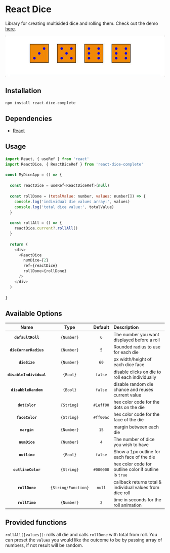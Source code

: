 # React Dice

Library for creating multisided dice and rolling them. Check out the demo [here](http://adam-tyler.com/react-dice-complete).

![sample dice roll](/img/diceRoll2.gif 'Sample Dice Roll')

## Installation

```
npm install react-dice-complete
```

## Dependencies

- [React](https://facebook.github.io/react/)

## Usage

```javascript
import React, { useRef } from 'react'
import ReactDice, { ReactDiceRef } from 'react-dice-complete'

const MyDiceApp = () => {

  const reactDice = useRef<ReactDiceRef>(null)

  const rollDone = (totalValue: number, values: number[]) => {
    console.log('individual die values array:', values)
    console.log('total dice value:', totalValue)
  }

  const rollAll = () => {
    reactDice.current?.rollAll()
  }

  return (
    <div>
      <ReactDice
        numDice={2}
        ref={reactDice}
        rollDone={rollDone}
      />
    </div>
  )

}
```

## Available Options

|          Name           |        Type         |  Default  | Description                                               |
| :---------------------: | :-----------------: | :-------: | :-------------------------------------------------------- |
|    **`defaultRoll`**    |     `{Number}`      |    `6`    | The number you want displayed before a roll               |
|  **`dieCornerRadius`**  |     `{Number}`      |    `5`    | Rounded radius to use for each die                        |
|      **`dieSize`**      |     `{Number}`      |   `60`    | px width/height of each dice face                         |
| **`disableIndividual`** |      `{Bool}`       |  `false`  | disable clicks on die to roll each individually           |
|  **`disabbleRandom`**   |      `{Bool}`       |  `false`  | disable random die chance and reuses current value        |
|     **`dotColor`**      |     `{String}`      | `#1eff00` | hex color code for the dots on the die                    |
|     **`faceColor`**     |     `{String}`      | `#ff00ac` | hex color code for the face of the die                    |
|      **`margin`**       |     `{Number}`      |   `15`    | margin between each die                                   |
|      **`numDice`**      |     `{Number}`      |    `4`    | The number of dice you wish to have                       |
|      **`outline`**      |      `{Bool}`       |  `false`  | Show a 1px outline for each face of the die               |
|   **`outlineColor`**    |     `{String}`      | `#000000` | hex color code for outline color if outline is `true`     |
|     **`rollDone`**      | `{String/Function}` |  `null`   | callback returns total & individual values from dice roll |
|     **`rollTime`**      |     `{Number}`      |    `2`    | time in seconds for the roll animation                    |

## Provided functions

`rollAll([values])`: rolls all die and calls `rollDone` with total from roll. You can preset the `values` you would like the outcome to be by passing array of numbers, if not result will be random.
